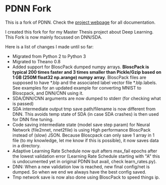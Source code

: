 PDNN Fork
====

This is a fork of PDNN. Check the [project webpage](http://www.cs.cmu.edu/~ymiao/pdnntk.html) for all documentation.

I created this fork for for my Master Thesis project about Deep Learning. This Fork is now mainly focussed on DNN/SDA. 

Here is a list of changes I made until so far: 

- Migrated from Python 2 to Python 3
- Migrated to Theano 0.8
- Added support for BloscPack dumped numpy arrays. **BloscPack is typical 200 times faster and 3 times smaller than Pickle/Gzip based on 1 GB (250M float32 np.arange) numpy array**. BloscPack files are supposed to have *.blp and the associated label vector file *.blp.labels. See examples for an updated example for converting MNIST to Bloscpack, and DNN/CNN using it.  
- SDA/DNN/CNN arguments are now dumped to stderr (for checking what is passed)
- SDA intermediate output tmp save path/filename is now different from DNN. This avoids temp state of SDA (in case SDA crashes) is then used for DNN fine tuning. 
- Code saving intermediate state (model save step param) for Neural Network (file2nnet, nnet2file) is using High performance BloscPack instead of (slow) JSON. Because Bloscpack can only save 1 array in 1 file (to my knowledge, let me know if this is possible), it now saves data in a directory.
- Adaptive Learning Rate Schedule now quit afters max_fail epochs after the lowest validation error (Learning Rate Schedule starting with "A" this is undocumented yet in original PDNN but avail, check learn_rates.py).
- DNN: When a new validation low is reached, new final config/net is dumped. So when we end we always have the best config saved. 
- Tmp network save is now also done using BloscPack to speed things ip.
